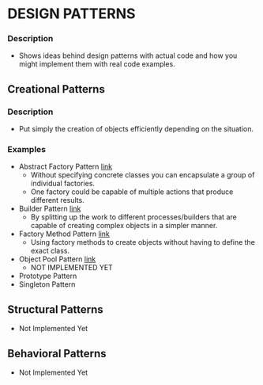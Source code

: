 # DESIGN PATTERNS #

### Description ###
- Shows ideas behind design patterns with actual code and how you might implement them with real code examples.

## Creational Patterns ##
### Description ###
* Put simply the creation of objects efficiently depending on the situation.

### Examples ###
* Abstract Factory Pattern [link](https://github.com/arffdev/design-patterns/tree/master/CreationalDesignPatterns/AbstractFactoryPattern)
	* Without specifying concrete classes you can encapsulate a group of individual factories.
	* One factory could be capable of multiple actions that produce different results.
* Builder Pattern [link](https://github.com/arffdev/design-patterns/tree/master/CreationalDesignPatterns/BuilderPattern)
	* By splitting up the work to different processes/builders that are capable of creating complex objects in a simpler manner.
* Factory Method Pattern [link](https://github.com/arffdev/design-patterns/tree/master/CreationalDesignPatterns/FactoryMethodPattern)
	* Using factory methods to create objects without having to define the exact class.
* Object Pool Pattern [link](https://github.com/arffdev/design-patterns/tree/master/CreationalDesignPatterns/ObjectPoolPattern)
	* NOT IMPLEMENTED YET
* Prototype Pattern
* Singleton Pattern

## Structural Patterns ##
* Not Implemented Yet

## Behavioral Patterns ##
* Not Implemented Yet
